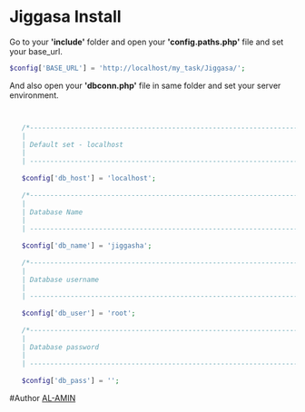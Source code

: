 # Jiggasa Install

Go to your **'include'** folder and open your **'config.paths.php'** file and set your base_url.

```php
$config['BASE_URL'] = 'http://localhost/my_task/Jiggasa/';
```
 And also open your **'dbconn.php'** file in same folder and set your server environment.
 ```php


	/*-------------------------------------------------------------------
	| 
	| Default set - localhost
	| 
	| -------------------------------------------------------------------*/
	
	$config['db_host'] = 'localhost';
  
	/*-------------------------------------------------------------------
	| 
	| Database Name
	| 
	| -------------------------------------------------------------------*/
  
	$config['db_name'] = 'jiggasha';
  
	/*-------------------------------------------------------------------
	| 
	| Database username
	| 
	| -------------------------------------------------------------------*/
  
	$config['db_user'] = 'root';
  
	/*-------------------------------------------------------------------
	| 
	| Database password
	| 
	| -------------------------------------------------------------------*/
  
	$config['db_pass'] = '';

```

#Author
[AL-AMIN](http://www.parbona.net)
